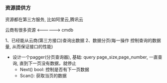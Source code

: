 ### 资源提供方
资源都在第三方服务, 比如阿里云,腾讯云

云商有很多资源 <------> cmdb

1、已经能从云商(第三方接口)查询出数据
2、数据分页(每一操作 控制查询的数据量, 从而保证接口的性能)
- 设计一个pagger(分页查询器), 基础: query page_size,page_number, 一直查询, 直到下一页没有数据，就停止
   - Next() bool: 控制是否有下一页数据
   - Scan(): 获取当页的数据